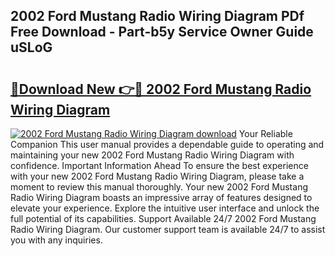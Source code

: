 ## 2002 Ford Mustang Radio Wiring Diagram PDf Free Download - Part-b5y Service Owner Guide uSLoG

# <h2><a href="http://dfuqpq8.blite.top/?on=2002+Ford+Mustang+Radio+Wiring+Diagram">🔗Download New 👉🔴 2002 Ford Mustang Radio Wiring Diagram</a></h2>

[![2002 Ford Mustang Radio Wiring Diagram download](https://i.imgur.com/lujVjoI.png)](http://dfuqpq8.blite.top/?on=2002+Ford+Mustang+Radio+Wiring+Diagram)
Your Reliable Companion This user manual provides a dependable guide to operating and maintaining your new 2002 Ford Mustang Radio Wiring Diagram with confidence. Important Information Ahead To ensure the best experience with your new 2002 Ford Mustang Radio Wiring Diagram, please take a moment to review this manual thoroughly. Your new 2002 Ford Mustang Radio Wiring Diagram boasts an impressive array of features designed to elevate your experience. Explore the intuitive user interface and unlock the full potential of its capabilities. Support Available 24/7 2002 Ford Mustang Radio Wiring Diagram. Our customer support team is available 24/7 to assist you with any inquiries.
